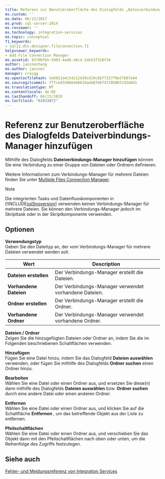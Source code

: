 ```yaml
---
title: Referenz zur Benutzeroberfläche des Dialogfelds „Dateiverbindungs-Manager hinzufügen“ | Microsoft-Dokumentation
ms.custom: ''
ms.date: 06/13/2017
ms.prod: sql-server-2014
ms.reviewer: ''
ms.technology: integration-services
ms.topic: conceptual
f1_keywords:
- sql12.dts.designer.fileconnection.f1
helpviewer_keywords:
- Add File Connection Manager
ms.assetid: 9370bfb5-5993-4ad8-a9cd-2de53f320f34
author: janinezhang
ms.author: janinez
manager: craigg
ms.openlocfilehash: 5e6921a4c54212439cd19c6bf7327f9e57b07a44
ms.sourcegitcommit: f7fced330b64d6616aeb8766747295807c92dd41
ms.translationtype: MT
ms.contentlocale: de-DE
ms.lasthandoff: 04/23/2019
ms.locfileid: "62833872"
---
```

# <a name="add-file-connection-manager-dialog-box-ui-reference"></a>Referenz zur Benutzeroberfläche des Dialogfelds Dateiverbindungs-Manager hinzufügen
  Mithilfe des Dialogfelds **Dateiverbindungs-Manager hinzufügen** können Sie eine Verbindung zu einer Gruppe von Dateien oder Ordnern definieren.  
  
 Weitere Informationen zum Verbindungs-Manager für mehrere Dateien finden Sie unter [Multiple Files Connection Manager](multiple-files-connection-manager.md).  
  
> [!NOTE]  
>  Die integrierten Tasks und Datenflusskomponenten in [!INCLUDE[ssISnoversion](../../includes/ssisnoversion-md.md)] verwenden keinen Verbindungs-Manager für mehrere Dateien. Sie können den Verbindungs-Manager jedoch im Skripttask oder in der Skriptkomponente verwenden.  
  
## <a name="options"></a>Optionen  
 **Verwendungstyp**  
 Geben Sie den Dateityp an, der vom Verbindungs-Manager für mehrere Dateien verwendet werden soll.  
  
|Wert|Description|  
|-----------|-----------------|  
|**Dateien erstellen**|Der Verbindungs-Manager erstellt die Dateien.|  
|**Vorhandene Dateien**|Der Verbindungs-Manager verwendet vorhandene Dateien.|  
|**Ordner erstellen**|Der Verbindungs-Manager erstellt die Ordner.|  
|**Vorhandene Ordner**|Der Verbindungs-Manager verwendet vorhandene Ordner.|  
  
 **Dateien / Ordner**  
 Zeigen Sie die hinzugefügten Dateien oder Ordner an, indem Sie die im Folgenden beschriebenen Schaltflächen verwenden.  
  
 **Hinzufügen**  
 Fügen Sie eine Datei hinzu, indem Sie das Dialogfeld **Dateien auswählen** verwenden, oder fügen Sie mithilfe des Dialogfelds **Ordner suchen** einen Ordner hinzu.  
  
 **Bearbeiten**  
 Wählen Sie eine Datei oder einen Ordner aus, und ersetzen Sie diese(n) dann mithilfe des Dialogfelds **Dateien auswählen** bzw. **Ordner suchen** durch eine andere Datei oder einen anderen Ordner.  
  
 **Entfernen**  
 Wählen Sie eine Datei oder einen Ordner aus, und klicken Sie auf die Schaltfläche **Entfernen** , um das betreffende Objekt aus der Liste zu entfernen.  
  
 **Pfeilschaltflächen**  
 Wählen Sie eine Datei oder einen Ordner aus, und verschieben Sie das Objekt dann mit den Pfeilschaltflächen nach oben oder unten, um die Reihenfolge des Zugriffs festzulegen.  
  
## <a name="see-also"></a>Siehe auch  
 [Fehler- und Meldungsreferenz von Integration Services](../integration-services-error-and-message-reference.md)  
  
  
